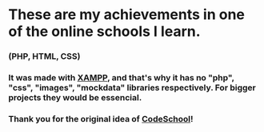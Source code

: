 # These are my achievements in one of the online schools I learn.
### (PHP, HTML, CSS)
### It was made with [XAMPP](https://www.apachefriends.org/index.html), and that's why it has no "php", "css", "images", "mockdata" libraries respectively. For bigger projects they would be essencial.
### Thank you for the original idea of [CodeSchool](https://www.codeschool.com/)!
